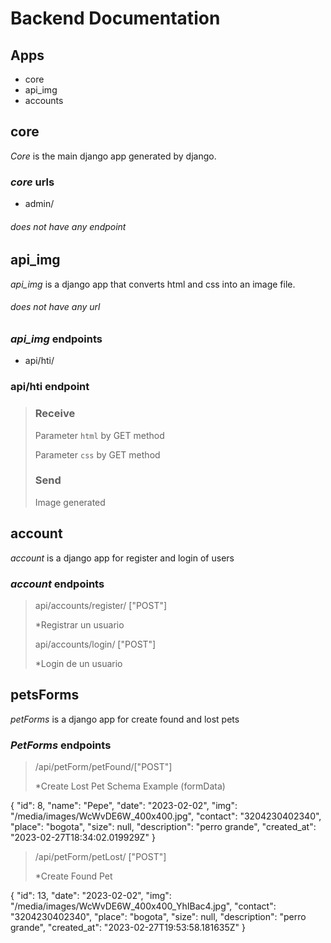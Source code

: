 # Backend Documentation

## Apps 
+ core
+ api_img
+ accounts

## core

*Core* is the main django app generated by  django.

### *core* urls
+ admin/

###### does not have any endpoint


## api_img
*api_img* is a django app that converts html and css into an image file.

###### does not have any url

### *api_img* endpoints
+ api/hti/

### api/hti endpoint
> ### Receive 
> Parameter `html` by GET method
>
> Parameter `css` by GET method
>
> ### Send
> Image generated


## account 
*account* is a django app for register and login of users

### *account* endpoints
>
> api/accounts/register/  ["POST"]
>
> *Registrar un usuario
>
> api/accounts/login/      ["POST"]
>
> *Login de un usuario
>

## petsForms
*petForms* is a django app for create found and lost pets

### *PetForms* endpoints
>
> /api/petForm/petFound/["POST"]
>
> *Create Lost Pet
> Schema Example (formData)
>
{
    "id": 8,
    "name": "Pepe",
    "date": "2023-02-02",
    "img": "/media/images/WcWvDE6W_400x400.jpg",
    "contact": "3204230402340",
    "place": "bogota",
    "size": null,
    "description": "perro grande",
    "created_at": "2023-02-27T18:34:02.019929Z"
}
>
>
> /api/petForm/petLost/     ["POST"]
>
> *Create Found Pet

{
    "id": 13,
    "date": "2023-02-02",
    "img": "/media/images/WcWvDE6W_400x400_YhIBac4.jpg",
    "contact": "3204230402340",
    "place": "bogota",
    "size": null,
    "description": "perro grande",
    "created_at": "2023-02-27T19:53:58.181635Z"
}

>